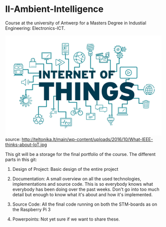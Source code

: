 # II-Ambient-Intelligence
Course at the university of Antwerp for a Masters Degree in Industial Engineering: Electronics-ICT.

![ScreenShot](Images/InternetOfThings.jpg)
source: http://teltonika.lt/main/wp-content/uploads/2016/10/What-IEEE-thinks-about-IoT.jpg

This git will be a storage for the final portfolio of the course.
The different parts in this git:

1) Design of Project:
Basic design of the entire project

2) Documentation:
A small overview on all the used technologies, implementations and source code. This is so everybody knows what everybody has been doing over the past weeks. Don't go into too much detail but enough to know what it's about and how it's implemented.

3) Source Code:
All the final code running on both the STM-boards as on the Raspberry Pi 3

4) Powerpoints:
Not yet sure if we want to share these.
